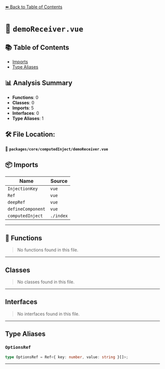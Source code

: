 [⬅️ Back to Table of Contents](../../../index.md)

# 📄 `demoReceiver.vue`

## 📚 Table of Contents

- [Imports](#imports)
- [Type Aliases](#type-aliases)

## 📊 Analysis Summary

- **Functions**: 0
- **Classes**: 0
- **Imports**: 5
- **Interfaces**: 0
- **Type Aliases**: 1

## 🛠️ File Location:
📂 **`packages/core/computedInject/demoReceiver.vue`**

## 📦 Imports

| Name | Source |
|------|--------|
| `InjectionKey` | `vue` |
| `Ref` | `vue` |
| `deepRef` | `vue` |
| `defineComponent` | `vue` |
| `computedInject` | `./index` |


---

## 🔧 Functions

> No functions found in this file.


---

## Classes

> No classes found in this file.


---

## Interfaces

> No interfaces found in this file.


---

## Type Aliases

### `OptionsRef`

```ts
type OptionsRef = Ref<{ key: number, value: string }[]>;
```


---